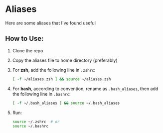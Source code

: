 # Aliases

Here are some aliases that I've found useful

## How to Use:

1. Clone the repo
2. Copy the aliases file to home directory (preferably)
3. For **zsh**, add the following line in `.zshrc`:

   ```sh
   [ -f ~/aliases.zsh ] && source ~/aliases.zsh
   ```
4. For **bash**, according to convention, rename as `.bash_aliases`, then add the following line in `.bashrc`:

   ```sh
   [ -f ~/.bash_aliases ] && source ~/.bash_aliases
   ```
5. Run:

   ```sh
   source ~/.zshrc  # or
   source ~/.bashrc
   ```
